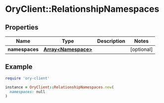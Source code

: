 # OryClient::RelationshipNamespaces

## Properties

| Name | Type | Description | Notes |
| ---- | ---- | ----------- | ----- |
| **namespaces** | [**Array&lt;Namespace&gt;**](Namespace.md) |  | [optional] |

## Example

```ruby
require 'ory-client'

instance = OryClient::RelationshipNamespaces.new(
  namespaces: null
)
```

